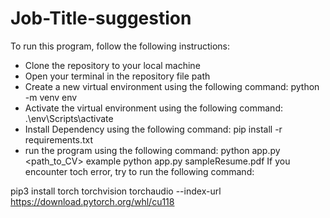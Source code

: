 # Job-Title-suggestion
To run this program, follow the following instructions:
- Clone the repository to your local machine
- Open your terminal in the repository file path
- Create a new virtual environment using the following command:
python -m venv env
- Activate the virtual environment using the following command:
.\env\Scripts\activate
- Install Dependency using the following command:
pip install -r requirements.txt
- run the program using the following command:
 python app.py <path_to_CV> example python app.py sampleResume.pdf
If you encounter toch error, try to run the following command:

pip3 install torch torchvision torchaudio --index-url https://download.pytorch.org/whl/cu118
